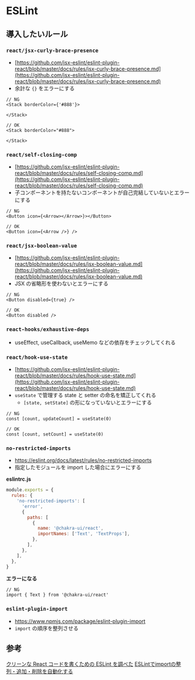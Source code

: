 # ESLint

## 導入したいルール

### `react/jsx-curly-brace-presence`

- [https://github.com/jsx-eslint/eslint-plugin-react/blob/master/docs/rules/jsx-curly-brace-presence.md](https://github.com/jsx-eslint/eslint-plugin-react/blob/master/docs/rules/jsx-curly-brace-presence.md)
- 余計な `{}` をエラーにする

```tsx
// NG
<Stack borderColor={'#888'}>

</Stack>

// OK
<Stack borderColor="#888">

</Stack>
```

### `react/self-closing-comp`

- [https://github.com/jsx-eslint/eslint-plugin-react/blob/master/docs/rules/self-closing-comp.md](https://github.com/jsx-eslint/eslint-plugin-react/blob/master/docs/rules/self-closing-comp.md)
- 子コンポーネントを持たないコンポーネントが自己完結していないとエラーにする

```tsx
// NG
<Button icon={<Arrow></Arrow>}></Button>

// OK
<Button icon={<Arrow />} />
```

### `react/jsx-boolean-value`

- [https://github.com/jsx-eslint/eslint-plugin-react/blob/master/docs/rules/jsx-boolean-value.md](https://github.com/jsx-eslint/eslint-plugin-react/blob/master/docs/rules/jsx-boolean-value.md)
- JSX の省略形を使わないとエラーにする

```tsx
// NG
<Button disabled={true} />

// OK
<Button disabled />
```

### `react-hooks/exhaustive-deps`

- useEffect, useCallback, useMemo などの依存をチェックしてくれる

### `react/hook-use-state`

- [https://github.com/jsx-eslint/eslint-plugin-react/blob/master/docs/rules/hook-use-state.md](https://github.com/jsx-eslint/eslint-plugin-react/blob/master/docs/rules/hook-use-state.md)
- `useState` で管理する state と setter の命名を矯正してくれる
  - `[state, setState]` の形になっていないとエラーにする

```tsx
// NG
const [count, updateCount] = useState(0)

// OK
const [count, setCount] = useState(0)
```

### `no-restricted-imports`

- https://eslint.org/docs/latest/rules/no-restricted-imports
- 指定したモジュールを import した場合にエラーにする

**eslintrc.js**

```js:eslintrc.js
module.exports = {
  rules: {
    'no-restricted-imports': [
      'error',
      {
        paths: [
          {
            name: '@chakra-ui/react',
            importNames: ['Text', 'TextProps'],
          },
        ],
      },
    ],
  },
}
```

**エラーになる**

```tsx
// NG
import { Text } from '@chakra-ui/react'
```

### `eslint-plugin-import`
- https://www.npmjs.com/package/eslint-plugin-import
- `import` の順序を整列させる


## 参考

[クリーンな React コードを書くための ESLint を調べた](https://zenn.dev/meijin/articles/clean-react-code-eslint-research)
[ESLintでimportの整列・追加・削除を自動化する](https://qiita.com/yukiji/items/5ba9e065ac6ed57d05a4)
